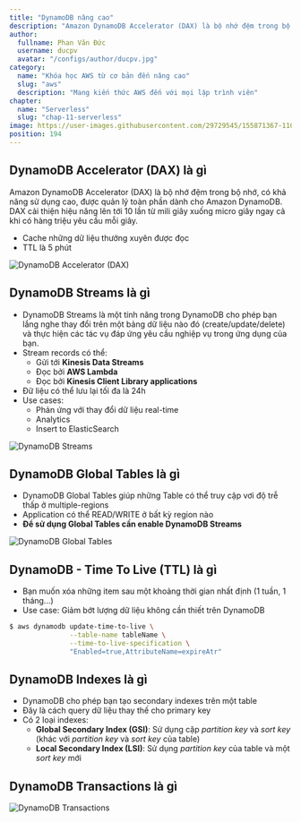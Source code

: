 ```yaml
---
title: "DynamoDB nâng cao"
description: "Amazon DynamoDB Accelerator (DAX) là bộ nhớ đệm trong bộ nhớ, có khả năng sử dụng cao, được quản lý toàn phần dành cho Amazon DynamoDB. DAX cải thiện hiệu năng lên tới 10 lần—từ mili giây xuống micro giây—ngay cả khi có hàng triệu yêu cầu mỗi giây."
author:
  fullname: Phan Văn Đức
  username: ducpv
  avatar: "/configs/author/ducpv.jpg"
category:
  name: "Khóa học AWS từ cơ bản đến nâng cao"
  slug: "aws"
  description: "Mang kiến thức AWS đến với mọi lập trình viên"
chapter:
  name: "Serverless"
  slug: "chap-11-serverless"
image: https://user-images.githubusercontent.com/29729545/155871367-1109d9c7-0746-4a63-bce0-72b56d8aafe8.png
position: 194
---
```


## DynamoDB Accelerator (DAX) là gì

Amazon DynamoDB Accelerator (DAX) là bộ nhớ đệm trong bộ nhớ, có khả năng sử dụng cao, được quản lý toàn phần dành cho Amazon DynamoDB. DAX cải thiện hiệu năng lên tới 10 lần từ mili giây xuống micro giây ngay cả khi có hàng triệu yêu cầu mỗi giây.

- Cache những dữ liệu thưởng xuyên được đọc
- TTL là 5 phút

![DynamoDB Accelerator (DAX)](https://user-images.githubusercontent.com/29729545/155871367-1109d9c7-0746-4a63-bce0-72b56d8aafe8.png)

## DynamoDB Streams là gì

- DynamoDB Streams là một tính năng trong DynamoDB cho phép bạn lắng nghe thay đổi trên một bảng dữ liệu nào đó (create/update/delete) và thực hiện các tác vụ đáp ứng yêu cầu nghiệp vụ trong ứng dụng của bạn.
- Stream records có thể:
  - Gửi tới **Kinesis Data Streams**
  - Đọc bởi **AWS Lambda**
  - Đọc bởi **Kinesis Client Library applications**
- Đữ liệu có thể lưu lại tối đa là 24h
- Use cases:
  - Phản ứng với thay đổi dữ liệu real-time
  - Analytics
  - Insert to ElasticSearch

![DynamoDB Streams](https://d2908q01vomqb2.cloudfront.net/887309d048beef83ad3eabf2a79a64a389ab1c9f/2021/05/06/DDB-Design-patterns-v1.3.jpg)

## DynamoDB Global Tables là gì

- DynamoDB Global Tables giúp những Table có thể truy cập vơi độ trễ thấp ở multiple-regions
- Application có thể READ/WRITE ở bất kỳ region nào
- **Để sử dụng Global Tables cần enable DynamoDB Streams**

![DynamoDB Global Tables](https://d1.awsstatic.com/product-marketing/DynamoDB/DynamoDB_Global-Tables-01.dad2508b80e8b7c544fe1a94a2abd3f770b789da.png)

## DynamoDB - Time To Live (TTL) là gì

- Bạn muốn xóa những item sau một khoảng thời gian nhất định (1 tuần, 1 tháng...)
- Use case: Giảm bớt lượng dữ liệu không cần thiết trên DynamoDB

```bash
$ aws dynamodb update-time-to-live \
               --table-name tableName \
               --time-to-live-specification \
               "Enabled=true,AttributeName=expireAtr"
```

## DynamoDB Indexes là gì

- DynamoDB cho phép bạn tạo secondary indexes trên một table
- Đây là cách query dữ liệu thay thế cho primary key
- Có 2 loại indexes:
  - **Global Secondary Index (GSI)**: Sử dụng cặp _partition key_ và _sort key_ (khác với _partition key_ và _sort key_ của table)
  - **Local Secondary Index (LSI)**: Sử dụng _partition key_ của table và một _sort key_ mới

## DynamoDB Transactions là gì

![DynamoDB Transactions](https://user-images.githubusercontent.com/29729545/155872716-c5d5eb84-fee6-450f-b0d1-d6dda472d773.png)
